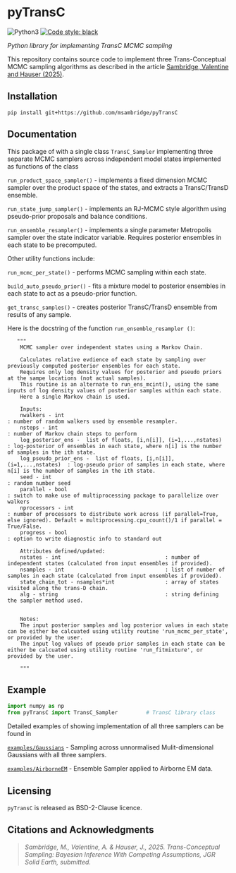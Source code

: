 # pyTransC

![Python3](https://img.shields.io/badge/python-3.x-brightgreen.svg)
<a href="https://github.com/psf/black"><img alt="Code style: black" src="https://img.shields.io/badge/code%20style-black-000000.svg"></a>

_Python library for implementing TransC MCMC sampling_


This repository contains source code to implement three Trans-Conceptual MCMC sampling algorithms as described in the article 
[Sambridge, Valentine and Hauser (2025)](https://essopenarchive.org/users/841079/articles/1231492-trans-conceptual-sampling-bayesian-inference-with-competing-assumptions).


## Installation

```
pip install git+https://github.com/msambridge/pyTransC
```
## Documentation

This package of with a single class `TransC_Sampler` implementing three separate MCMC samplers across independent model states implemented as functions of the class

`run_product_space_sampler()` - implements a fixed dimension MCMC sampler over the product space of the states, and extracts a TransC/TransD ensemble. 

`run_state_jump_sampler()` - implements an RJ-MCMC style algorithm using pseudo-prior proposals and balance conditions. 

`run_ensemble_resampler()` - implements a single parameter Metropolis sampler over the state indicator variable. Requires posterior ensembles in each state to be precomputed.

Other utility functions include:

`run_mcmc_per_state()` - performs MCMC sampling within each state.

`build_auto_pseudo_prior()` - fits a mixture model to posterior ensembles in each state to act as a pseudo-prior function.

`get_transc_samples()` - creates posterior TransC/TransD ensemble from results of any sample.

Here is the docstring of the function `run_ensemble_resampler ()`:

       """
        MCMC sampler over independent states using a Markov Chain.

        Calculates relative evdience of each state by sampling over previously computed posterior ensembles for each state.
        Requires only log density values for posterior and pseudo priors at the sampe locations (not actual samples).
        This routine is an alternate to run_ens_mcint(), using the same inputs of log density values of posterior samples within each state.
        Here a single Markov chain is used.

        Inputs:
        nwalkers - int                                                       : number of random walkers used by ensemble resampler.
        nsteps - int                                                         : number of Markov chain steps to perform
        log_posterior_ens -  list of floats, [i,n[i]], (i=1,...,nstates)     : log-posterior of ensembles in each state, where n[i] is the number of samples in the ith state.
        log_pseudo_prior_ens -  list of floats, [i,n[i]], (i=1,...,nstates)  : log-pseudo prior of samples in each state, where n[i] is the number of samples in the ith state.
        seed - int                                                           : random number seed
        parallel - bool                                                      : switch to make use of multiprocessing package to parallelize over walkers
        nprocessors - int                                                    : number of processors to distribute work across (if parallel=True, else ignored). Default = multiprocessing.cpu_count()/1 if parallel = True/False.
        progress - bool                                                      : option to write diagnostic info to standard out

        Attributes defined/updated:
        nstates - int                                 : number of independent states (calculated from input ensembles if provided).
        nsamples - int                                : list of number of samples in each state (calculated from input ensembles if provided).
        state_chain_tot - nsamples*int                : array of states visited along the trans-D chain.
        alg - string                                  : string defining the sampler method used.


        Notes:
        The input posterior samples and log posterior values in each state can be either be calcuated using utility routine 'run_mcmc_per_state', or provided by the user.
        The input log values of pseudo prior samples in each state can be either be calcuated using utility routine 'run_fitmixture', or provided by the user.

        """

## Example

```python
import numpy as np
from pyTransC import TransC_Sampler         # TransC library class
```
Detailed examples of showing implementation of all three samplers can be found in

[`examples/Gaussians`](./examples/Gaussians/) - Sampling across unnormalised Mulit-dimensional Gaussians with all three samplers.

[`examples/AirborneEM`](./examples/AirborneEM) - Ensemble Sampler applied to Airborne EM data.

## Licensing
`pyTransC` is released as BSD-2-Clause licence.

## Citations and Acknowledgments

> *Sambridge, M., Valentine, A. & Hauser, J., 2025. Trans-Conceptual Sampling: Bayesian Inference With Competing Assumptions, JGR Solid Earth, submitted.*